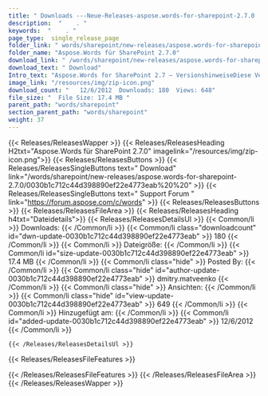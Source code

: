 ```yaml
---
title: " Downloads ---Neue-Releases-aspose.words-for-sharepoint-2.7.0 . "
description:  "    . " 
keywords:  "    . " 
page_type:  single_release_page
folder_link: " words/sharepoint/new-releases/aspose.words-for-sharepoint-2.7.0/"
folder_name: "Aspose.Words für SharePoint 2.7.0"
download_link: " /words/sharepoint/new-releases/aspose.words-for-sharepoint-2.7.0/0030b1c712c44d398890ef22e4773eab"
download_text: " Download"
Intro_text: "Aspose.Words for SharePoint 2.7 – VersionshinweiseDiese Version enthält die neuesten I..."
image_link: "/resources/img/zip-icon.png"
download_count: "   12/6/2012  Downloads: 180  Views: 648"
file_size: "  File Size: 17.4 MB "
parent_path: "words/sharepoint"
section_parent_path: "words/sharepoint"
weight: 37
---
```


{{< Releases/ReleasesWapper >}}
  {{< Releases/ReleasesHeading H2txt="Aspose.Words für SharePoint 2.7.0" imagelink="/resources/img/zip-icon.png">}}
  {{< Releases/ReleasesButtons >}}
    {{< Releases/ReleasesSingleButtons text=" Download" link="/words/sharepoint/new-releases/aspose.words-for-sharepoint-2.7.0/0030b1c712c44d398890ef22e4773eab%20%20" >}}
    {{< Releases/ReleasesSingleButtons text=" Support Forum " link="https://forum.aspose.com/c/words" >}}
  {{< Releases/ReleasesButtons >}}
  {{< Releases/ReleasesFileArea >}}
    {{< Releases/ReleasesHeading h4txt="Dateidetails">}}
    {{< Releases/ReleasesDetailsUl >}}
            {{< Common/li >}} Downloads: {{< /Common/li >}}
      {{< Common/li class="downloadcount" id="dwn-update-0030b1c712c44d398890ef22e4773eab" >}} 180 {{< /Common/li >}}
      {{< Common/li >}} Dateigröße: {{< /Common/li >}}
      {{< Common/li id="size-update-0030b1c712c44d398890ef22e4773eab" >}} 17.4 MB {{< /Common/li >}} 
      {{< Common/li  class="hide" >}} Posted By: {{< /Common/li >}} 
      {{< Common/li class="hide" id="author-update-0030b1c712c44d398890ef22e4773eab" >}} dmitry.matveenko {{< /Common/li >}}
      {{< Common/li class="hide" >}} Ansichten: {{< /Common/li >}}
      {{< Common/li class="hide" id="view-update-0030b1c712c44d398890ef22e4773eab" >}} 649 {{< /Common/li >}}
      {{< Common/li >}} Hinzugefügt am: {{< /Common/li >}}
      {{< Common/li id="added-update-0030b1c712c44d398890ef22e4773eab" >}} 12/6/2012 {{< /Common/li >}} 

    {{< /Releases/ReleasesDetailsUl >}}

  {{< Releases/ReleasesFileFeatures >}}
      
  {{< /Releases/ReleasesFileFeatures >}}
 {{< /Releases/ReleasesFileArea >}}
{{< /Releases/ReleasesWapper >}}



